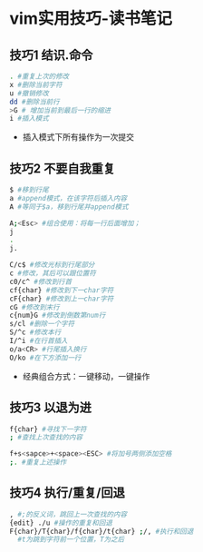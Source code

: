 # vim实用技巧-读书笔记

## 技巧1 结识.命令

```bash
. #重复上次的修改
x #删除当前字符
u #撤销修改
dd #删除当前行
>G # 增加当前到最后一行的缩进
i #插入模式
```

* 插入模式下所有操作为一次提交

## 技巧2 不要自我重复

```bash
$ #移到行尾
a #append模式，在该字符后插入内容
A #等同于$a，移到行尾并append模式

A;<Esc> #组合使用：将每一行后面增加；
j
.
j.

C/c$ #修改光标到行尾部分
c #修改，其后可以跟位置符
c0/c^ #修改到行首
cf{char} #修改到下一char字符
cF{char} #修改到上一char字符
cG #修改到末行
c{num}G #修改到倒数第num行
s/cl #删除一个字符
S/^c #修改本行
I/^i #在行首插入
o/a<CR> #行尾插入换行
O/ko #在下方添加一行
```

* 经典组合方式：一键移动，一键操作

## 技巧3 以退为进

```bash
f{char} #寻找下一字符
; #查找上次查找的内容

f+s<sapce>+<space><ESC> #将加号两侧添加空格
;. #重复上述操作
```

## 技巧4 执行/重复/回退

```bash
, #;的反义词，跳回上一次查找的内容
{edit} ./u #操作的重复和回退
F{char}/T{char}/f{char}/t{char} ;/, #执行和回退
  #t为跳到字符前一个位置，T为之后
```